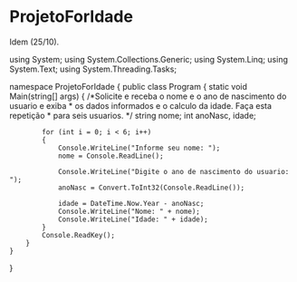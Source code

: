 # ProjetoForIdade
Idem (25/10).

using System;
using System.Collections.Generic;
using System.Linq;
using System.Text;
using System.Threading.Tasks;

namespace ProjetoForIdade
{
    public class Program
    {
        static void Main(string[] args)
        {
            /*Solicite e receba o nome e o ano de nascimento do usuario e exiba
             * os dados informados e o calculo da idade. Faça esta repetição
             * para seis usuarios.
            */
            string nome;
            int anoNasc, idade;

            for (int i = 0; i < 6; i++)
            {
                Console.WriteLine("Informe seu nome: ");
                nome = Console.ReadLine();

                Console.WriteLine("Digite o ano de nascimento do usuario: ");
                anoNasc = Convert.ToInt32(Console.ReadLine());

                idade = DateTime.Now.Year - anoNasc;
                Console.WriteLine("Nome: " + nome);
                Console.WriteLine("Idade: " + idade);
            }
            Console.ReadKey();
        }
    }
}

